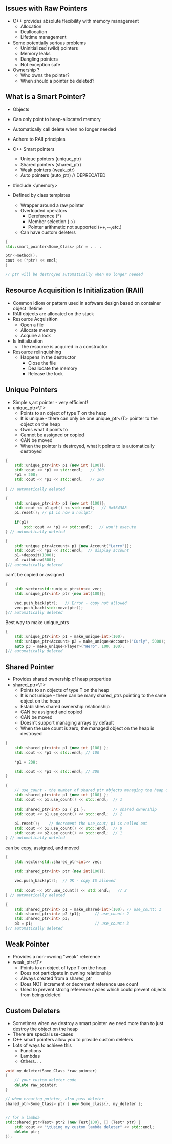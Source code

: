 ## Issues with Raw Pointers
- C++ provides absolute flexibility with memory management
	- Allocation
	- Deallocation
	- Lifetime management
- Some potentially serious problems
	- Uninitialized (wild) pointers
	- Memory leaks
	- Dangling pointers
	- Not exception safe
- Ownership ?
	- Who owns the pointer? 
	- When should a pointer be deleted?

## What is a Smart Pointer?

- Objects
- Can only point to heap-allocated memory
- Automatically call delete when no longer needed
- Adhere to RAII principles
- C++ Smart pointers
	- Unique pointers (unique_ptr)
	- Shared pointers (shared_ptr)
	- Weak pointers (weak_ptr)
	- Auto pointers (auto_ptr) // DEPRECATED

- \#include <\memory>
- Defined by class templates
	- Wrapper around a raw pointer
	- Overloaded operators
		- Dereference (\*)
		- Member selection (->)
		- Pointer arithmetic not supported (++,--,etc.)
	- Can have custom deleters

```cpp
{
std::smart_pointer<Some_Class> ptr = . . . 

ptr->method();
cout << (*ptr) << endl;
}

// ptr will be destroyed automatically when no longer needed
```

## Resource Acquisition Is Initialization (RAII)

- Common idiom or pattern used in software design based on container object lifetime
- RAII objects are allocated on the stack
- Resource Acquisition
	- Open a file
	- Allocate memory
	- Acquire a lock
- Is Initialization
	- The resource is acquired in a constructor
- Resource relinquishing 
	- Happens in the destructor 
		- Close the file
		- Deallocate the memory
		- Release the lock

## Unique Pointers

- Simple s,art pointer - very efficient!
- unique_ptr<\T>
	- Points to an object of type T on the heap
	- It is unique - there can only be one unique_ptr<\T> pointer to the object on the heap
	- Owns what it points to
	- Cannot be assigned or copied
	- CAN be moved
	- When the pointer is destroyed, what it points to is automatically destroyed

```cpp
{
	std::unique_ptr<int> p1 {new int {100}};
	std::cout << *p1 << std::endl;   // 100
	*p1 = 200;
	std::cout << *p1 << std::endl;   // 200
	
} // automatically deleted
```

```cpp
{
	std::unique_ptr<int> p1 {new int {100}};
	std::cout << p1.get() << std::endl;   // 0x564388
	p1.reset(); // p1 is now a nullptr
	
	if(p1)
		std::cout << *p1 << std::endl;   // won't execute
} // automatically deleted
```

```cpp
{
	std::unique_ptr<Account> p1 {new Account{"Larry"}};
	std::cout << *p1 << std::endl;  // display account
	p1->deposit(1000);
	p1->withdraw(500);
}// automatically deleted
```

can't be copied or assigned
```cpp
{
	std::vector<std::unique_ptr<int>> vec;
	std::unique_ptr<int> ptr {new int{100}};
	
	vec.push_back(ptr);   // Error - copy not allowed
	vec.push_back(std::move(ptr));
}// automatically deleted
```

Best way to make unique_ptrs
```cpp
{
	std::unique_ptr<int> p1 = make_unique<int>(100);
	std::unique_ptr<Account> p2 = make_unique<Account>("Curly", 5000);
	auto p3 = make_unique<Player>("Hero", 100, 100);
}// automatically deleted
```

## Shared Pointer
- Provides shared ownership of heap properties
- shared_ptr<\T>
	- Points to an objects of type T on the heap
	- It is not unique - there can be many shared_ptrs pointing to the same object on the heap
	- Establishes shared ownership relationship
	- CAN be assigned and copied
	- CAN be moved
	- Doesn't support managing arrays by default
	- When the use count is zero, the managed object on the heap is destroyed

```cpp
{
	std::shared_ptr<int> p1 {new int {100} };
	std::cout << *p1 << std::endl; // 100
	
	*p1 = 200;

	std::cout << *p1 << std::endl; // 200
}
```

```cpp
{
	// use_count - the number of shared_ptr objects managing the heap object
	std::shared_ptr<int> p1 {new int {100} };
	std::cout << p1.use_count() << std::endl;  // 1
	
	std::shared_ptr<int> p2 { p1 };            // shared ownership
	std::cout << p1.use_count() << std::endl;  // 2
	
	p1.reset();    // decrement the use_cout; p1 is nulled out
	std::cout << p1.use_count() << std::endl;  // 0
	std::cout << p2.use_count() << std::endl;  // 1
} // automatically deleted
```

can be copy, assigned, and moved
```cpp
{
	std::vector<std::shared_ptr<int>> vec;
	
	std::shared_ptr<int> ptr {new int{100}};
	
	vec.push_back(ptr);  // OK - copy IS allowed
	
	std::cout << ptr.use_count() << std::endl;   // 2
} // automatically deleted
```

```cpp
{
	std::shared_ptr<int> p1 = make_shared<int>(100); // use_count: 1
	std::shared_ptr<int> p2 {p1};      // use_count: 2
	std::shared_ptr<int> p3; 
	p3 = p1;                           // use_count: 3
}// automatically deleted
```

## Weak Pointer

- Provides a non-owning "weak" reference
- weak_ptr<\T>
	- Points to an object of type T on the heap
	- Does not participate in owning relationship
	- Always created from a shared_ptr
	- Does NOT increment or decrement reference use count
	- Used to prevent strong reference cycles which could prevent objects from being deleted

## Custom Deleters 
- Sometimes when we destroy a smart pointer we need more than to just destroy the object on the heap
- There are special use-cases
- C++ smart pointers allow you to provide custom deleters
- Lots of ways to achieve this
	- Functions
	- Lambdas
	- Others. . .

```cpp
void my_deleter(Some_Class *raw_pointer) 
{
	// your custom deleter code
	delete raw_pointer;
}

// when creating pointer, also pass deleter
shared_ptr<Some_Class> ptr { new Some_class{}, my_deleter };


// for a lambda
std::shared_ptr<Test> ptr2 (new Test{100}, [] (Test* ptr) {
	std::cout << "\tUsing my custom lambda deleter" << std::endl;
	delete ptr;
});
```


 

